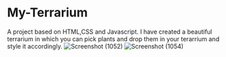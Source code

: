 # My-Terrarium
A project based on HTML,CSS and Javascript.
I have created a beautiful terrarium in which you can pick plants and drop them in your terarrium and style it accordingly.
![Screenshot (1052)](https://user-images.githubusercontent.com/26549155/181743730-1dc7fd96-d6df-4269-a150-d01b13e0495d.png)
![Screenshot (1054)](https://user-images.githubusercontent.com/26549155/181744479-986c5797-afaf-41bb-a144-8923d54d2191.png)
